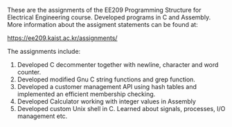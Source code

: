 These are the assignments of the EE209 Programming Structure for Electrical Engineering course. Developed programs in C and Assembly. More information about the assigment statements can be found at:

https://ee209.kaist.ac.kr/assignments/

The assignments include:
  1.  Developed C decommenter together with newline, character and word counter.
  2.  Developed modified Gnu C string functions and grep function.
  3.  Developed a customer management API using hash tables and implemented an efficient membership checking.
  4.  Developed Calculator working with integer values in Assembly
  5.  Developed custom Unix shell in C. Learned about signals, processes, I/O management etc.
